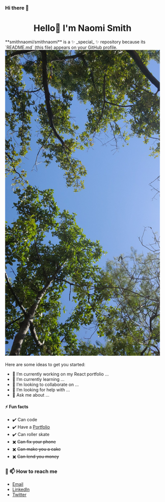 ### Hi there 👋

<h1 align="center">Hello👋 I'm Naomi Smith</h1>
**smithnaomi/smithnaomi** is a ✨ _special_ ✨ repository because its `README.md` (this file) appears on your GitHub profile.

<div width="150" align='right'>
  <img src ="752E93AD-CFF2-48FA-A26C-0194BF75CC9E.jpeg" />
  
</div>

 <br/>
Here are some ideas to get you started:

- 🔭 I’m currently working on my React portfolio ...
- 🌱 I’m currently learning ...
- 👯 I’m looking to collaborate on ...
- 🤔 I’m looking for help with ...
- 💬 Ask me about ...






#### ⚡ Fun facts
- ✔️ Can code
- ✔️ Have a [Portfolio]()
- ✔️ Can roller skate
- ✖️ ~~Can fix your phone~~
- ✖️ ~~Can make you a cake~~
- ✖️ ~~Can lend you money~~

### 🔗 📫 How to reach me

+ [Email](mailto:smithnaomi488@gmail.com)
+ [LinkedIn](https://www.linkedin.com/in/smithnaomi488)
+ [Twitter](https://twitter.com/thenewCoder)

